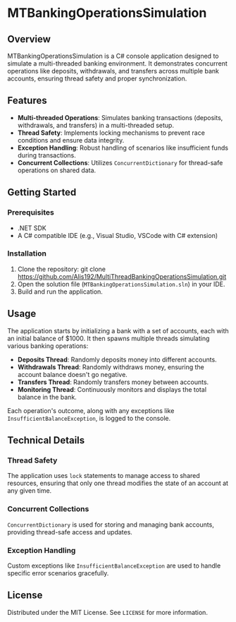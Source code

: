 # MTBankingOperationsSimulation

## Overview
MTBankingOperationsSimulation is a C# console application designed to simulate a multi-threaded banking environment. It demonstrates concurrent operations like deposits, withdrawals, and transfers across multiple bank accounts, ensuring thread safety and proper synchronization.

## Features
- **Multi-threaded Operations**: Simulates banking transactions (deposits, withdrawals, and transfers) in a multi-threaded setup.
- **Thread Safety**: Implements locking mechanisms to prevent race conditions and ensure data integrity.
- **Exception Handling**: Robust handling of scenarios like insufficient funds during transactions.
- **Concurrent Collections**: Utilizes `ConcurrentDictionary` for thread-safe operations on shared data.

## Getting Started
### Prerequisites
- .NET SDK
- A C# compatible IDE (e.g., Visual Studio, VSCode with C# extension)

### Installation
1. Clone the repository: git clone https://github.com/Alis192/MultiThreadBankingOperationsSimulation.git
2. Open the solution file (`MTBankingOperationsSimulation.sln`) in your IDE.
3. Build and run the application.

## Usage
The application starts by initializing a bank with a set of accounts, each with an initial balance of $1000. It then spawns multiple threads simulating various banking operations:
- **Deposits Thread**: Randomly deposits money into different accounts.
- **Withdrawals Thread**: Randomly withdraws money, ensuring the account balance doesn't go negative.
- **Transfers Thread**: Randomly transfers money between accounts.
- **Monitoring Thread**: Continuously monitors and displays the total balance in the bank.

Each operation's outcome, along with any exceptions like `InsufficientBalanceException`, is logged to the console.

## Technical Details
### Thread Safety
The application uses `lock` statements to manage access to shared resources, ensuring that only one thread modifies the state of an account at any given time.

### Concurrent Collections
`ConcurrentDictionary` is used for storing and managing bank accounts, providing thread-safe access and updates.

### Exception Handling
Custom exceptions like `InsufficientBalanceException` are used to handle specific error scenarios gracefully.

## License
Distributed under the MIT License. See `LICENSE` for more information.

